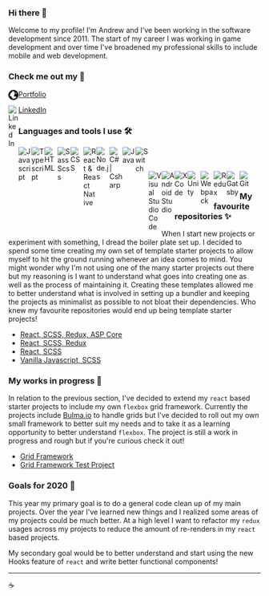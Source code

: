 ### Hi there 👋
Welcome to my profile! I'm Andrew and I've been working in the software development since 2011. The start of my career I was working in game development and over time I've broadened my professional skills to include mobile and web development.

### Check me out my 👀
[<img align="left" alt="Portfolio" width="20px" src="https://raw.githubusercontent.com/iconic/open-iconic/master/svg/globe.svg" style="margin-right:0px"/>Portfolio](https://amanley.com)

[<img align="left" alt="Linked In" width="20px" src="https://cdn.jsdelivr.net/npm/simple-icons@v3/icons/linkedin.svg" style="margin-right:0px"/>LinkedIn](https://www.linkedin.com/in/andrewmanley/) 


### Languages and tools I use 🛠️
<!-- Languages -->
[<img align="left" alt="Javascript" width="26px" src="https://cdn.jsdelivr.net/npm/simple-icons@v3/icons/javascript.svg" style="margin-right:0px"/>](#)
[<img align="left" alt="Typescript" width="26px" src="https://cdn.jsdelivr.net/npm/simple-icons@v3/icons/typescript.svg" style="margin-right:0px"/>](#)
[<img align="left" alt="HTML" width="26px" src="https://cdn.jsdelivr.net/npm/simple-icons@v3/icons/html5.svg" style="margin-right:0px"/>](#)
[<img align="left" alt="Sass Scss" width="26px" src="https://cdn.jsdelivr.net/npm/simple-icons@v3/icons/sass.svg" style="margin-right:0px"/>](#)
[<img align="left" alt="CSS" width="26px" src="https://cdn.jsdelivr.net/npm/simple-icons@v3/icons/css3.svg" style="margin-right:0px"/>](#)
[<img align="left" alt="React & React Native" width="26px" src="https://cdn.jsdelivr.net/npm/simple-icons@v3/icons/react.svg" style="margin-right:0px"/>](#)
[<img align="left" alt="Node.js" width="26px" src="https://cdn.jsdelivr.net/npm/simple-icons@v3/icons/node-dot-js.svg" style="margin-right:0px"/>](#)
[<img align="left" alt="C# | Csharp" width="26px" src="https://cdn.jsdelivr.net/npm/simple-icons@v3/icons/csharp.svg" style="margin-right:0px"/>](#)
[<img align="left" alt="Java" width="26px" src="https://cdn.jsdelivr.net/npm/simple-icons@v3/icons/java.svg" style="margin-right:0px"/>](#)
[<img align="left" alt="Switch" width="26px" src="https://cdn.jsdelivr.net/npm/simple-icons@v3/icons/swift.svg" style="margin-right:0px"/>](#)

</br>
</br>

<!-- Tools -->
[<img align="left" alt="Visual Studio Code" width="26px" src="https://cdn.jsdelivr.net/npm/simple-icons@v3/icons/visualstudiocode.svg" style="margin-right:0px"/>](#)
[<img align="left" alt="Android Studio" width="26px" src="https://cdn.jsdelivr.net/npm/simple-icons@v3/icons/androidstudio.svg" style="margin-right:0px"/>](#)
[<img align="left" alt="XCode" width="26px" src="https://cdn.jsdelivr.net/npm/simple-icons@v3/icons/xcode.svg" style="margin-right:0px"/>](#)
[<img align="left" alt="Unity" width="26px" src="https://cdn.jsdelivr.net/npm/simple-icons@v3/icons/unity.svg" style="margin-right:0px"/>](#)
[<img align="left" alt="Webpack" width="26px" src="https://cdn.jsdelivr.net/npm/simple-icons@v3/icons/webpack.svg" style="margin-right:0px"/>](#)
[<img align="left" alt="Redux" width="26px" src="https://cdn.jsdelivr.net/npm/simple-icons@v3/icons/redux.svg" style="margin-right:0px"/>](#)
[<img align="left" alt="Gatsby" width="26px" src="https://cdn.jsdelivr.net/npm/simple-icons@v3/icons/gatsby.svg" style="margin-right:0px"/>](#)
[<img align="left" alt="Git" width="26px" src="https://cdn.jsdelivr.net/npm/simple-icons@v3/icons/git.svg" style="margin-right:0px"/>](#)

</br>

### My favourite repositories ✨
When I start new projects or experiment with something, I dread the boiler plate set up. I decided to spend some time creating my own set of template starter projects to allow myself to hit the ground running whenever an idea comes to mind. You might wonder why I'm not using one of the many starter projects out there but my reasoning is I want to understand what goes into creating one as well as the process of maintaining it. Creating these templates allowed me to better understand what is involved in setting up a bundler and keeping the projects as minimalist as possible to not bloat their dependencies. Who knew my favourite repositories would end up being template starter projects! 

- [React, SCSS, Redux, ASP Core](https://github.com/andwoo/template-react-redux-scss-asp)
- [React, SCSS, Redux](https://github.com/andwoo/template-react-redux-scss)
- [React, SCSS](https://github.com/andwoo/template-react-scss)
- [Vanilla Javascript, SCSS](https://github.com/andwoo/template-vanilla-scss)

### My works in progress 🚧
In relation to the previous section, I've decided to extend my `react` based starter projects to include my own `flexbox` grid framework. Currently the projects include [Bulma.io](https://bulma.io/) to handle grids but I've decided to roll out my own small framework to better suit my needs and to take it as a learning opportunity to better understand `flexbox`. The project is still a work in progress and rough but if you're curious check it out!

- [Grid Framework](https://github.com/andwoo/scss-grid)
- [Grid Framework Test Project](https://github.com/andwoo/scss-grid-testproject)

### Goals for 2020 🥅
This year my primary goal is to do a general code clean up of my main projects. Over the year I've learned new things and I realized some areas of my projects could be much better. At a high level I want to refactor my `redux` usages across my projects to reduce the amount of re-renders in my `react` based projects.

My secondary goal would be to better understand and start using the new Hooks feature of `react` and write better functional components!

---
☕️
